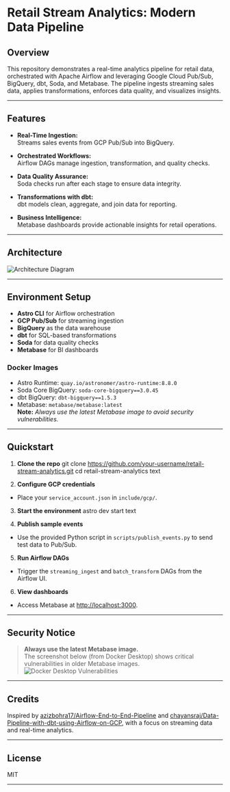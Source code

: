 # Retail Stream Analytics: Modern Data Pipeline

## Overview

This repository demonstrates a real-time analytics pipeline for retail data, orchestrated with Apache Airflow and leveraging Google Cloud Pub/Sub, BigQuery, dbt, Soda, and Metabase. The pipeline ingests streaming sales data, applies transformations, enforces data quality, and visualizes insights.

---

## Features

- **Real-Time Ingestion:**  
  Streams sales events from GCP Pub/Sub into BigQuery.

- **Orchestrated Workflows:**  
  Airflow DAGs manage ingestion, transformation, and quality checks.

- **Data Quality Assurance:**  
  Soda checks run after each stage to ensure data integrity.

- **Transformations with dbt:**  
  dbt models clean, aggregate, and join data for reporting.

- **Business Intelligence:**  
  Metabase dashboards provide actionable insights for retail operations.

---

## Architecture

![Architecture Diagram](313504181-321a5329-edc2-4715-b8d9-77e03a70341e.png) 

---

## Environment Setup

- **Astro CLI** for Airflow orchestration
- **GCP Pub/Sub** for streaming ingestion
- **BigQuery** as the data warehouse
- **dbt** for SQL-based transformations
- **Soda** for data quality checks
- **Metabase** for BI dashboards

### Docker Images

- Astro Runtime: `quay.io/astronomer/astro-runtime:8.8.0`
- Soda Core BigQuery: `soda-core-bigquery==3.0.45`
- dbt BigQuery: `dbt-bigquery==1.5.3`
- Metabase: `metabase/metabase:latest`  
  **Note:** _Always use the latest Metabase image to avoid security vulnerabilities._

---

## Quickstart

1. **Clone the repo**
git clone https://github.com/your-username/retail-stream-analytics.git
cd retail-stream-analytics
text

2. **Configure GCP credentials**
- Place your `service_account.json` in `include/gcp/`.

3. **Start the environment**
astro dev start
text

4. **Publish sample events**
- Use the provided Python script in `scripts/publish_events.py` to send test data to Pub/Sub.

5. **Run Airflow DAGs**
- Trigger the `streaming_ingest` and `batch_transform` DAGs from the Airflow UI.

6. **View dashboards**
- Access Metabase at [http://localhost:3000](http://localhost:3000).

---

## Security Notice

> **Always use the latest Metabase image.**  
> The screenshot below (from Docker Desktop) shows critical vulnerabilities in older Metabase images.  
> ![Docker Desktop Vulnerabilities](https://pplx-res.cloudinary.com/image/upload/v1744664988/user_uploads/GBGTvVNqgSlNdWY/image.jpg)

---

## Credits

Inspired by [azizbohra17/Airflow-End-to-End-Pipeline](https://github.com/azizbohra17/Airflow-End-to-End-Pipeline) and [chayansraj/Data-Pipeline-with-dbt-using-Airflow-on-GCP](https://github.com/chayansraj/Data-Pipeline-with-dbt-using-Airflow-on-GCP), with a focus on streaming data and real-time analytics.

---

## License

MIT

---
